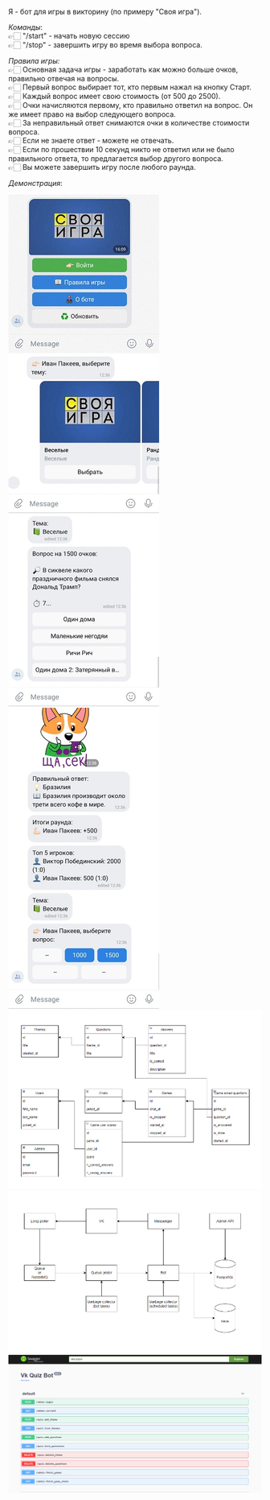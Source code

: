 Я - бот для игры в викторину (по примеру "Своя игра").

*Команды*:  
👉🏻 "/start" - начать новую сессию  
👉🏻 "/stop" - завершить игру во время выбора вопроса.

*Правила игры:*  
👉🏻 Основная задача игры - заработать как можно больше очков, правильно отвечая на вопросы.  
👉🏻 Первый вопрос выбирает тот, кто первым нажал на кнопку Старт.  
👉🏻 Каждый вопрос имеет свою стоимость (от 500 до 2500).  
👉🏻 Очки начисляются первому, кто правильно ответил на вопрос. Он же имеет право на выбор следующего вопроса.  
👉🏻 За неправильный ответ снимаются очки в количестве стоимости вопроса.  
👉🏻 Если не знаете ответ - можете не отвечать.  
👉🏻 Если по прошествии 10 секунд никто не ответил или не было правильного ответа, то предлагается выбор другого
вопроса.  
👉🏻 Вы можете завершить игру после любого раунда.

*Демонстрация*:

![alt-main](./pic/1.jpg)
![alt-theme](./pic/2.jpg)
![alt-question](./pic/3.jpg)
![alt-price](./pic/4.jpg)
![alt-models](./pic/models.jpg)
![alt-schema](./pic/schema.jpg)
![alt-swagger](./pic/swagger.jpg)